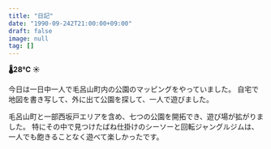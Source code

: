 ```yaml
---
title: "日記"
date: "1990-09-242T21:00:00+09:00"
draft: false
image: null
tag: []
---
```


__🌡28℃ ☀__

今日は一日中一人で毛呂山町内の公園のマッピングをやっていました。
自宅で地図を書き写して、外に出て公園を探して、一人で遊びました。

毛呂山町と一部西坂戸エリアを含め、七つの公園を開拓でき、遊び場が拡がりました。
特にその中で見つけたばね仕掛けのシーソーと回転ジャングルジムは、一人でも飽きることなく遊べて楽しかったです。
